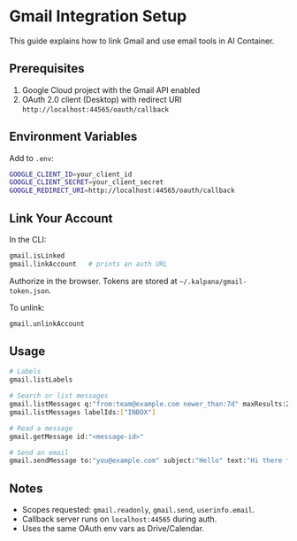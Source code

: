 # Gmail Integration Setup

This guide explains how to link Gmail and use email tools in AI Container.

## Prerequisites

1. Google Cloud project with the Gmail API enabled
2. OAuth 2.0 client (Desktop) with redirect URI `http://localhost:44565/oauth/callback`

## Environment Variables

Add to `.env`:

```bash
GOOGLE_CLIENT_ID=your_client_id
GOOGLE_CLIENT_SECRET=your_client_secret
GOOGLE_REDIRECT_URI=http://localhost:44565/oauth/callback
```

## Link Your Account

In the CLI:

```bash
gmail.isLinked
gmail.linkAccount   # prints an auth URL
```

Authorize in the browser. Tokens are stored at `~/.kalpana/gmail-token.json`.

To unlink:

```bash
gmail.unlinkAccount
```

## Usage

```bash
# Labels
gmail.listLabels

# Search or list messages
gmail.listMessages q:"from:team@example.com newer_than:7d" maxResults:20
gmail.listMessages labelIds:["INBOX"]

# Read a message
gmail.getMessage id:"<message-id>"

# Send an email
gmail.sendMessage to:"you@example.com" subject:"Hello" text:"Hi there from AI Container"
```

## Notes

- Scopes requested: `gmail.readonly`, `gmail.send`, `userinfo.email`.
- Callback server runs on `localhost:44565` during auth.
- Uses the same OAuth env vars as Drive/Calendar.
